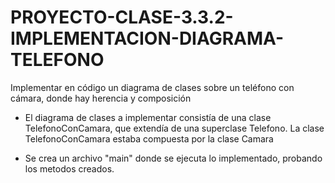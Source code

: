 # PROYECTO-CLASE-3.3.2-IMPLEMENTACION-DIAGRAMA-TELEFONO
Implementar en código un diagrama de clases sobre un teléfono con cámara, donde hay herencia y composición

- El diagrama de clases a implementar consistía de una clase TelefonoConCamara, que extendía de una superclase Telefono. La clase TelefonoConCamara estaba compuesta por la clase Camara

- Se crea un archivo "main" donde se ejecuta lo implementado, probando los metodos creados.
